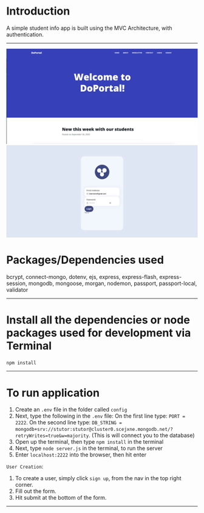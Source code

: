# Introduction

A simple student info app is built using the MVC Architecture, with authentication.

---

![home page](image/doPortalHome.png)
![login page](image/doPortalLogin.png)


<!-- > Be sure to add that lovely star 😀 and fork it for your own copy

--- -->

<!-- # Objectives

- It's a beginner level app created to understand how MVC concept and logins are added

--- -->

<!-- # Who is this for? 

- It's for beginners & intermediates with little more experience, to help understand the various aspects of building a node app with some complex features

--- -->

# Packages/Dependencies used 

bcrypt, connect-mongo, dotenv, ejs, express, express-flash, express-session, mongodb, mongoose, morgan, nodemon, passport, passport-local, validator

---

# Install all the dependencies or node packages used for development via Terminal

`npm install` 

---

# To run application





1. Create an `.env` file in the folder called `config`
2. Next, type the following in the `.env` file:
On the first line type: `PORT = 2222`.
On the second line type:
`DB_STRING = mongodb+srv://stutor:stutor@cluster0.scejxne.mongodb.net/?retryWrites=true&w=majority`.
(This is will connect you to the database)
3. Open up the terminal, then type `npm install` in the terminal
  4. Next, type `node server.js` in the terminal, to run the server
  5. Enter `localhost:2222` into the browser, then hit enter 

  `User Creation`:
1. To create a user, simply click `sign up`, from the nav in the top right corner.
2. Fill out the form.
3. Hit submit at the bottom of the form.
 ---
 



 <!-- Have fun testing and improving it! 😎 -->


